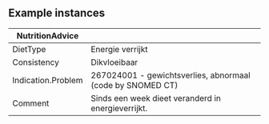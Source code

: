 ## Example instances

| NutritionAdvice      |                   |
|-----------------------|-------------------|
| DietType             | Energie verrijkt  |
| Consistency           | Dikvloeibaar |
| Indication.Problem    | 267024001 - gewichtsverlies, abnormaal (code by SNOMED CT) |
| Comment               | Sinds een week dieet veranderd in energieverrijkt. |


